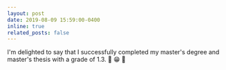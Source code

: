 ```yaml
---
layout: post
date: 2019-08-09 15:59:00-0400
inline: true
related_posts: false
---
```


I'm delighted to say that I successfully completed my master's degree and master's thesis with a grade of 1.3. 🙌 😁 🎉